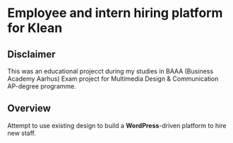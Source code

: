 # Employee and intern hiring platform for Klean

## Disclaimer

This was an educational projecct during my studies in BAAA (Business Academy Aarhus)
Exam project for Multimedia Design & Communication AP-degree programme.

## Overview

Attempt to use existing design to build a **WordPress**-driven platform to hire new staff.
